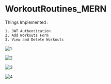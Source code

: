 # WorkoutRoutines_MERN

Things Implemented :
  
    1. JWT Authentication
    2. Add Workouts Form
    3. View and Delete Workouts

![1](https://user-images.githubusercontent.com/95537573/206859553-17c0e070-1e22-4454-97ff-6fa0d3de778a.png)

![2](https://user-images.githubusercontent.com/95537573/206859561-213c5ea5-c1fa-41c3-947c-c6b5ad27f199.png)

![3](https://user-images.githubusercontent.com/95537573/206859565-8a9daa60-c9dd-432d-8d9c-24bda4954c47.png)

![4](https://user-images.githubusercontent.com/95537573/206859571-4dd54ce3-6122-4525-ba0a-7ec64e79c5f6.png)
